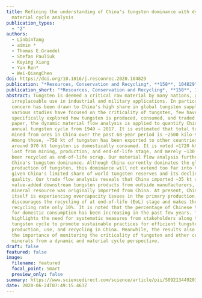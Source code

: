 ```yaml
---
title: Refining the understanding of China's tungsten dominance with dynamic
  material cycle analysis
publication_types:
  - "2"
authors:
  - LinbinTang
  - admin *
  - Thomas E.Graedel
  - Stefan Pauliuk
  - Keying Xiang
  - Yan Ren*
  - Wei-QiangChen
doi: https://doi.org/10.1016/j.resconrec.2020.104829
publication: "*Resources, Conservation and Recycling*, **158**, 104829"
publication_short: "*Resources, Conservation and Recycling*, **158**, 104829"
abstract: Tungsten is deemed a critical raw material by many nations, given its
  irreplaceable use in industrial and military applications. In particular, much
  concern has been drawn to China's high share in global tungsten supply. While
  various studies have focused on the criticality of tungsten, few have
  specifically explored how tungsten is produced, consumed, and traded. In this
  paper, the dynamic material flow analysis is applied to quantify China's
  annual tungsten cycle from 1949 – 2017. It is estimated that total tungsten
  mined from ores in China over the past 68-year period is ~2500 kilo-tons (kt).
  Among those, ~750 kt of tungsten has been exported to other countries, and
  around 970 kt tungsten is domestically consumed. It is noted ≈1720 kt has been
  lost from mining, production, and end-of-life stage, and merely ~130 kt has
  been recycled as end-of-life scrap. Our material flow analysis further refined
  China's tungsten dominance. Although China currently dominates the global
  production of tungsten, this dominance will not extend too far into the future
  given China's limited share of world tungsten reserves and its declining ore
  quality. Our trade flow analysis reveals that China imported ~35 kt of high
  value-added downstream tungsten products from outside manufacturers, whose
  mineral resource was originally imported from China. At present, China by
  itself is experiencing overcapacity issues in the primary production, which
  discourages the recycling of at end-of-life (EoL) stage and makes the EoL
  recycling rate only 10%. It is noted that the percentage of Chinese tungsten
  for domestic consumption has been increasing in the past few years. This
  highlights the need for systematic measures from stakeholders along the
  tungsten cycle to promote sustainable practices for efficient tungsten
  production, use, and recycling in China. Meanwhile, the results also suggest
  the importance of monitoring the criticality of tungsten and other critical
  minerals from a dynamic and material cycle perspective.
draft: false
featured: false
image:
  filename: featured
  focal_point: Smart
  preview_only: false
summary: https://www.sciencedirect.com/science/article/pii/S0921344920301506
date: 2020-06-24T07:49:15.463Z
---
```

